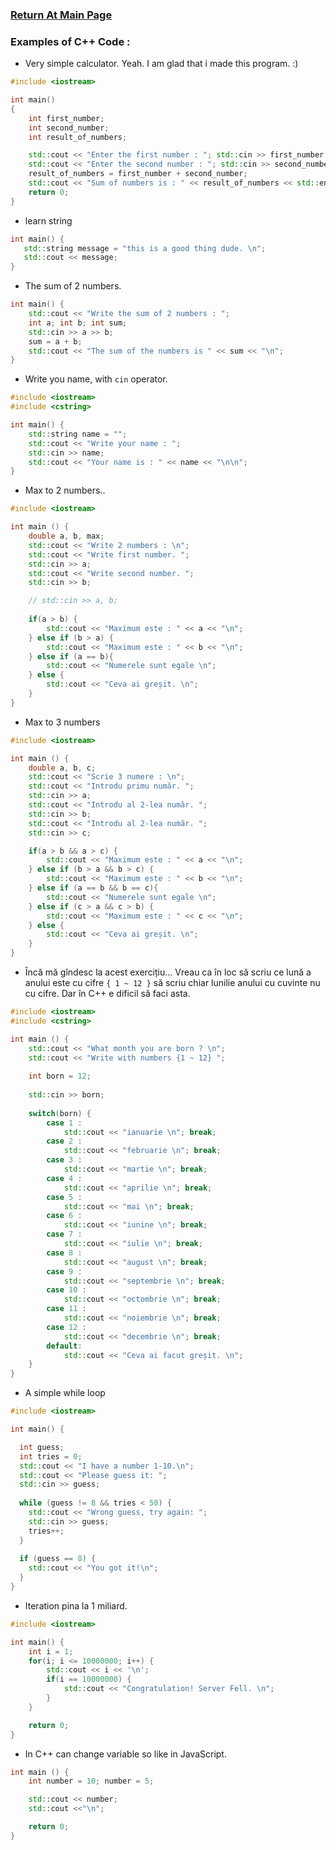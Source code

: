 ### [Return At Main Page](../README.md)

### Examples of C++ Code :
* Very simple calculator. Yeah. I am glad that i made this program. :)

```c++
#include <iostream> 

int main() 
{ 
    int first_number;
    int second_number;
    int result_of_numbers;

    std::cout << "Enter the first number : "; std::cin >> first_number;
    std::cout << "Enter the second number : "; std::cin >> second_number; 
    result_of_numbers = first_number + second_number; 
    std::cout << "Sum of numbers is : " << result_of_numbers << std::endl;
    return 0; 
}
```

* learn string

```c++
int main() {
   std::string message = "this is a good thing dude. \n";
   std::cout << message;
}
```

* The sum of 2 numbers.

```C++
int main() {
	std::cout << "Write the sum of 2 numbers : ";
	int a; int b; int sum;
	std::cin >> a >> b;
	sum = a + b;
	std::cout << "The sum of the numbers is " << sum << "\n";
}
```

* Write you name, with `cin` operator.

```c++
#include <iostream>
#include <cstring>

int main() {
	std::string name = "";
	std::cout << "Write your name : ";
	std::cin >> name;
	std::cout << "Your name is : " << name << "\n\n";
}
```

* Max to 2 numbers..

```c++
#include <iostream>

int main () {
	double a, b, max;
	std::cout << "Write 2 numbers : \n";
	std::cout << "Write first number. ";
	std::cin >> a;
	std::cout << "Write second number. ";
	std::cin >> b;

	// std::cin >> a, b;
	
	if(a > b) {
		std::cout << "Maximum este : " << a << "\n";
	} else if (b > a) {
		std::cout << "Maximum este : " << b << "\n";
	} else if (a == b){
		std::cout << "Numerele sunt egale \n";
	} else {
		std::cout << "Ceva ai greșit. \n";
	} 
}
``` 

* Max to 3 numbers

```C++
#include <iostream>

int main () {
	double a, b, c;
	std::cout << "Scrie 3 numere : \n";
	std::cout << "Introdu primu număr. ";
	std::cin >> a;
	std::cout << "Introdu al 2-lea număr. ";
	std::cin >> b;
	std::cout << "Introdu al 2-lea număr. ";
	std::cin >> c;

	if(a > b && a > c) {
		std::cout << "Maximum este : " << a << "\n";
	} else if (b > a && b > c) {
		std::cout << "Maximum este : " << b << "\n";
	} else if (a == b && b == c){
		std::cout << "Numerele sunt egale \n";
	} else if (c > a && c > b) {
		std::cout << "Maximum este : " << c << "\n";
	} else {
		std::cout << "Ceva ai greșit. \n";
	} 
}
```

* Încă mă gîndesc la acest exercițiu... Vreau ca în loc să scriu ce lună a anului este cu cifre `{ 1 ~ 12 }` să scriu chiar lunilie anului cu cuvinte nu cu cifre. Dar în C++ e dificil să faci asta.

```c++
#include <iostream>
#include <cstring>

int main () {
	std::cout << "What month you are born ? \n";
	std::cout << "Write with numbers {1 ~ 12} ";
	
	int born = 12;
	
	std::cin >> born;
	
	switch(born) {
		case 1 :
			std::cout << "ianuarie \n"; break;
		case 2 :
			std::cout << "februarie \n"; break;
		case 3 :
			std::cout << "martie \n"; break;
		case 4 :
			std::cout << "aprilie \n"; break;
		case 5 :
			std::cout << "mai \n"; break;
		case 6 :
			std::cout << "iunine \n"; break;
		case 7 :
			std::cout << "iulie \n"; break;
		case 8 :
			std::cout << "august \n"; break;
		case 9 :
			std::cout << "septembrie \n"; break;
		case 10 :
			std::cout << "octombrie \n"; break;
		case 11 :
			std::cout << "noiembrie \n"; break;
		case 12 :
			std::cout << "decembrie \n"; break;
		default:
			std::cout << "Ceva ai facut greșit. \n";
	}
}
```

* A simple while loop

```c++
#include <iostream>

int main() {

  int guess;
  int tries = 0;
  std::cout << "I have a number 1-10.\n";
  std::cout << "Please guess it: ";
  std::cin >> guess;
 
  while (guess != 8 && tries < 50) {
    std::cout << "Wrong guess, try again: ";
    std::cin >> guess;
    tries++;
  }
  
  if (guess == 8) {
    std::cout << "You got it!\n";
  }  
}
```

* Iteration pina la 1 miliard.

```c++
#include <iostream>

int main() {
	int i = 1;
	for(i; i <= 10000000; i++) {
		std::cout << i << '\n';
		if(i == 10000000) {
			std::cout << "Congratulation! Server Fell. \n";
		}
	}

	return 0;
}
```

* In C++ can change variable so like in JavaScript.

```C++
int main () {
	int number = 10; number = 5;

	std::cout << number;
	std::cout <<"\n";

	return 0;
}
```